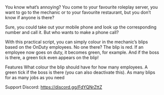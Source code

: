 You know what’s annoying? You come to your favourite roleplay server, you want to go to the mechanic or to your favourite restaurant, but you don’t know if anyone is there?

Sure, you could take out your mobile phone and look up the corresponding number and call it. But who wants to make a phone call?

With this practical script, you can simply colour in the mechanic’s blips based on the OnDuty employees. No one there? The blip is red. If an employee now goes on duty, it becomes green, for example. And if the boss is there, a green tick even appears on the blip!

Features
What colour the blip should have for how many employees.
A green tick if the boss is there (you can also deactivate this).
As many blips for as many jobs as you need

Support Discord: https://discord.gg/FdYQNrZttZ
